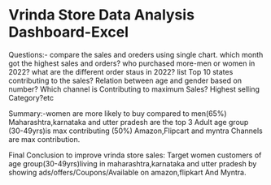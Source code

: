 # Vrinda Store Data Analysis Dashboard-Excel

Questions:-
compare the sales and oreders using single chart.
which month got the highest sales and orders?
who purchased more-men or women in 2022?
what are the different order staus in 2022?
list Top 10 states contributing to the sales?
Relation between age and gender based on number?
Which channel is Contributing to maximum Sales?
Highest selling Category?etc

Summary:-women are more likely to buy compared to men(65%)
Maharashtra,karnataka and utter pradesh are the top 3
Adult age group (30-49yrs)is max contributing (50%)
Amazon,Flipcart and myntra Channels are max contribution.

Final Conclusion to improve vrinda store sales:
Target women customers of age group(30-49yrs)living in maharashtra,karnataka and utter pradesh by showing ads/offers/Coupons/Available on amazon,flipkart And Myntra.
